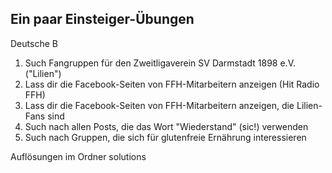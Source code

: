 ## Ein paar Einsteiger-Übungen ##

Deutsche B

1. Such Fangruppen für den Zweitligaverein SV Darmstadt 1898 e.V. ("Lilien")
1. Lass dir die Facebook-Seiten von FFH-Mitarbeitern anzeigen (Hit Radio FFH) 
1. Lass dir die Facebook-Seiten von FFH-Mitarbeitern anzeigen, die Lilien-Fans sind 
1. Such nach allen Posts, die das Wort "Wiederstand" (sic!) verwenden
1. Such nach Gruppen, die sich für glutenfreie Ernährung interessieren 

Auflösungen im Ordner solutions
